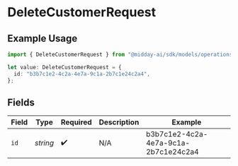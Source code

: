 # DeleteCustomerRequest

## Example Usage

```typescript
import { DeleteCustomerRequest } from "@midday-ai/sdk/models/operations";

let value: DeleteCustomerRequest = {
  id: "b3b7c1e2-4c2a-4e7a-9c1a-2b7c1e24c2a4",
};
```

## Fields

| Field                                | Type                                 | Required                             | Description                          | Example                              |
| ------------------------------------ | ------------------------------------ | ------------------------------------ | ------------------------------------ | ------------------------------------ |
| `id`                                 | *string*                             | :heavy_check_mark:                   | N/A                                  | b3b7c1e2-4c2a-4e7a-9c1a-2b7c1e24c2a4 |